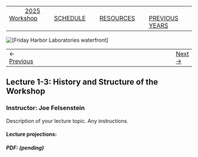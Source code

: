 
|        |        |        |    |
|--------|---------------------------------------------|--------------------|------------------------------------------|
| &nbsp;&nbsp;&nbsp;&nbsp;&nbsp;&nbsp;&nbsp;&nbsp;&nbsp; [2025 Workshop](/index.html) &nbsp;&nbsp;&nbsp;&nbsp;&nbsp;&nbsp;&nbsp;&nbsp;&nbsp; | &nbsp;&nbsp;&nbsp;&nbsp;&nbsp;&nbsp;&nbsp;&nbsp;&nbsp;&nbsp;&nbsp;&nbsp; [SCHEDULE](/2025/schedule.html) &nbsp;&nbsp;&nbsp;&nbsp;&nbsp;&nbsp;&nbsp;&nbsp;&nbsp; | &nbsp;&nbsp;&nbsp;&nbsp;&nbsp;&nbsp;&nbsp;&nbsp;&nbsp;&nbsp;&nbsp;&nbsp; [RESOURCES](/2025/resources.html) &nbsp;&nbsp;&nbsp;&nbsp;&nbsp;&nbsp;&nbsp;&nbsp;&nbsp; | &nbsp;&nbsp;&nbsp;&nbsp;&nbsp;&nbsp;&nbsp;&nbsp;&nbsp; [PREVIOUS YEARS](2025/previous.html) &nbsp;&nbsp;&nbsp;&nbsp;&nbsp;&nbsp; |


<div align="left">
<img src="../media/FHLimage2018b.jpg" alt="[Friday Harbor Laboratories waterfront]">
</div>


<table><tr><td>&larr; <a href="/2025/lecture1-2/lecture1-2.html">Previous</a></td><td width="772">&nbsp;</td><td> <a href="/2025/exercise1-1/exercise1-1.html">Next &rarr;</a></td></tr></table>

## Lecture 1-3: History and Structure of the Workshop ##

### Instructor: Joe Felsenstein ###
  
Description of your lecture topic. Any instructions.
  
#### Lecture projections: ####
  
##### PDF: (pending)  ######

  

